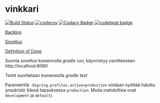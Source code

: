 # vinkkari

[![Build Status](https://travis-ci.org/Aviledev/vinkkari.svg?branch=master)](https://travis-ci.org/Aviledev/vinkkari)
[![codecov](https://codecov.io/gh/Aviledev/vinkkari/branch/master/graph/badge.svg)](https://codecov.io/gh/Aviledev/vinkkari)
[![Codacy Badge](https://api.codacy.com/project/badge/Grade/8149192fb4fa400dae8493295136abcf)](https://www.codacy.com/app/leevilehtonen/vinkkari?utm_source=github.com&amp;utm_medium=referral&amp;utm_content=Aviledev/vinkkari&amp;utm_campaign=Badge_Grade)
[![codebeat badge](https://codebeat.co/badges/dc809389-f3c9-4fbb-b200-90fe338bc21f)](https://codebeat.co/projects/github-com-aviledev-vinkkari-master)


[Backlog](https://docs.google.com/spreadsheets/d/1pEWCLGSSiPcI1rFv1Su9gxMdy0C1xjPz9IltO_ZW0Qw/edit?usp=sharing)

[Sovellus](https://vinkkari.herokuapp.com/)

[Definition of Done](https://github.com/Aviledev/vinkkari/blob/master/dod.md)


Suorita sovellus komennolla _gradle run_, käynnistyy osoitteeseen http://localhost:8080

Testit suoritetaan komennolla _gradle test_

Parametrillä ```-Dspring.profiles.active=production``` voidaan syöttää haluttu ympäristö (tässä tapauksessa ```production```. Muita mahdollisia ovat ```development``` ja ```default```).
